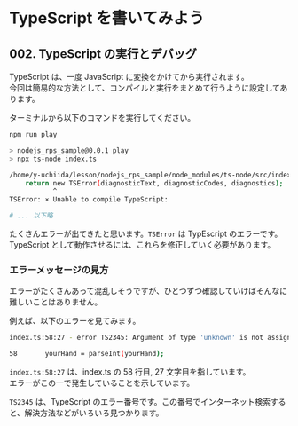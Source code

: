 # TypeScript を書いてみよう

## 002. TypeScript の実行とデバッグ

TypeScript は、一度 JavaScript に変換をかけてから実行されます。  
今回は簡易的な方法として、コンパイルと実行をまとめて行うように設定してあります。

ターミナルから以下のコマンドを実行してください。

```bash
npm run play

> nodejs_rps_sample@0.0.1 play
> npx ts-node index.ts

/home/y-uchiida/lesson/nodejs_rps_sample/node_modules/ts-node/src/index.ts:859
    return new TSError(diagnosticText, diagnosticCodes, diagnostics);
           ^
TSError: ⨯ Unable to compile TypeScript:

# ... 以下略

```

たくさんエラーが出てきたと思います。`TSError` は TypEscript のエラーです。  
TypeScript として動作させるには、これらを修正していく必要があります。

### エラーメッセージの見方

エラーがたくさんあって混乱しそうですが、ひとつずつ確認していけばそんなに難しいことはありません。

例えば、以下のエラーを見てみます。

```bash
index.ts:58:27 - error TS2345: Argument of type 'unknown' is not assignable to parameter of type 'string'.

58       yourHand = parseInt(yourHand);

```

`index.ts:58:27` は、index.ts の 58 行目, 27 文字目を指しています。  
エラーがこの一で発生していることを示しています。

`TS2345` は、TypeScript のエラー番号です。この番号でインターネット検索すると、解決方法などがいろいろ見つかります。
